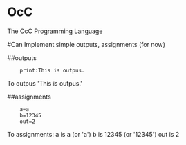 # OcC
The OcC Programming Language

#Can
Implement simple outputs, assignments (for now)

##outputs
```
    print:This is outpus.
```
To outpus 'This is outpus.'

##assignments
```
    a=a
    b=12345
    out=2
```
To assignments:
a is a (or 'a')
b is 12345 (or '12345')
out is 2

